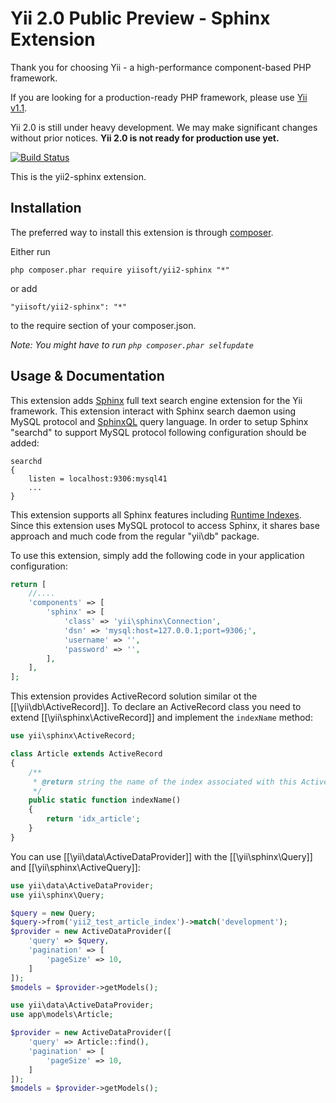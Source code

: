 Yii 2.0 Public Preview - Sphinx Extension
=========================================

Thank you for choosing Yii - a high-performance component-based PHP framework.

If you are looking for a production-ready PHP framework, please use
[Yii v1.1](https://github.com/yiisoft/yii).

Yii 2.0 is still under heavy development. We may make significant changes
without prior notices. **Yii 2.0 is not ready for production use yet.**

[![Build Status](https://secure.travis-ci.org/yiisoft/yii2.png)](http://travis-ci.org/yiisoft/yii2)

This is the yii2-sphinx extension.


Installation
------------

The preferred way to install this extension is through [composer](http://getcomposer.org/download/).

Either run
```
php composer.phar require yiisoft/yii2-sphinx "*"
```

or add
```
"yiisoft/yii2-sphinx": "*"
```
to the require section of your composer.json.


*Note: You might have to run `php composer.phar selfupdate`*


Usage & Documentation
---------------------

This extension adds [Sphinx](http://sphinxsearch.com/docs) full text search engine extension for the Yii framework.
This extension interact with Sphinx search daemon using MySQL protocol and [SphinxQL](http://sphinxsearch.com/docs/current.html#sphinxql) query language.
In order to setup Sphinx "searchd" to support MySQL protocol following configuration should be added:
```
searchd
{
	listen = localhost:9306:mysql41
	...
}
```

This extension supports all Sphinx features including [Runtime Indexes](http://sphinxsearch.com/docs/current.html#rt-indexes).
Since this extension uses MySQL protocol to access Sphinx, it shares base approach and much code from the
regular "yii\db" package.

To use this extension, simply add the following code in your application configuration:

```php
return [
	//....
	'components' => [
		'sphinx' => [
			'class' => 'yii\sphinx\Connection',
			'dsn' => 'mysql:host=127.0.0.1;port=9306;',
			'username' => '',
			'password' => '',
		],
	],
];
```

This extension provides ActiveRecord solution similar ot the [[\yii\db\ActiveRecord]].
To declare an ActiveRecord class you need to extend [[\yii\sphinx\ActiveRecord]] and
implement the `indexName` method:

```php
use yii\sphinx\ActiveRecord;

class Article extends ActiveRecord
{
	/**
	 * @return string the name of the index associated with this ActiveRecord class.
	 */
	public static function indexName()
	{
		return 'idx_article';
	}
}
```

You can use [[\yii\data\ActiveDataProvider]] with the [[\yii\sphinx\Query]] and [[\yii\sphinx\ActiveQuery]]:

```php
use yii\data\ActiveDataProvider;
use yii\sphinx\Query;

$query = new Query;
$query->from('yii2_test_article_index')->match('development');
$provider = new ActiveDataProvider([
	'query' => $query,
	'pagination' => [
		'pageSize' => 10,
	]
]);
$models = $provider->getModels();
```

```php
use yii\data\ActiveDataProvider;
use app\models\Article;

$provider = new ActiveDataProvider([
	'query' => Article::find(),
	'pagination' => [
		'pageSize' => 10,
	]
]);
$models = $provider->getModels();
```